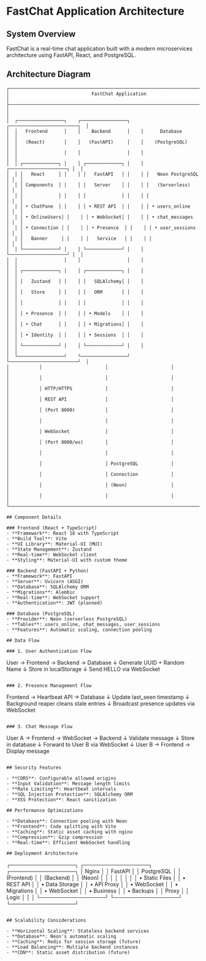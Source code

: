 # FastChat Application Architecture

## System Overview

FastChat is a real-time chat application built with a modern microservices architecture using FastAPI, React, and PostgreSQL.

## Architecture Diagram

```
┌─────────────────────────────────────────────────────────────────────────────┐
│                              FastChat Application                           │
├─────────────────────────────────────────────────────────────────────────────┤
│                                                                             │
│  ┌─────────────────┐    ┌─────────────────┐    ┌─────────────────────────┐  │
│  │   Frontend      │    │    Backend      │    │      Database           │  │
│  │   (React)       │    │   (FastAPI)     │    │    (PostgreSQL)         │  │
│  │                 │    │                 │    │                         │  │
│  │ ┌─────────────┐ │    │ ┌─────────────┐ │    │ ┌─────────────────────┐ │  │
│  │ │   React     │ │    │ │   FastAPI   │ │    │ │   Neon PostgreSQL   │ │  │
│  │ │ Components  │ │    │ │   Server    │ │    │ │   (Serverless)      │ │  │
│  │ │             │ │    │ │             │ │    │ │                     │ │  │
│  │ │ • ChatPane  │ │    │ │ • REST API  │ │    │ │ • users_online      │ │  │
│  │ │ • OnlineUsers│ │    │ │ • WebSocket│ │    │ │ • chat_messages     │ │  │
│  │ │ • Connection │ │    │ │ • Presence  │ │    │ │ • user_sessions     │ │  │
│  │ │   Banner     │ │    │ │   Service   │ │    │ │                     │ │  │
│  │ └─────────────┘ │    │ └─────────────┘ │    │ └─────────────────────┘ │  │
│  │                 │    │                 │    │                         │  │
│  │ ┌─────────────┐ │    │ ┌─────────────┐ │    │                         │  │
│  │ │   Zustand   │ │    │ │   SQLAlchemy│ │    │                         │  │
│  │ │   Store     │ │    │ │   ORM       │ │    │                         │  │
│  │ │             │ │    │ │             │ │    │                         │  │
│  │ │ • Presence  │ │    │ │ • Models    │ │    │                         │  │
│  │ │ • Chat      │ │    │ │ • Migrations│ │    │                         │  │
│  │ │ • Identity  │ │    │ │ • Sessions  │ │    │                         │  │
│  │ └─────────────┘ │    │ └─────────────┘ │    │                         │  │
│  └─────────────────┘    └─────────────────┘    └─────────────────────────┘  │
│           │                       │                       │                 │
│           │                       │                       │                 │
│           │ HTTP/HTTPS            │                       │                 │
│           │ REST API              │                       │                 │
│           │ (Port 8000)           │                       │                 │
│           │                       │                       │                 │
│           │ WebSocket             │                       │                 │
│           │ (Port 8000/ws)        │                       │                 │
│           │                       │                       │                 │
│           │                       │ PostgreSQL            │                 │
│           │                       │ Connection            │                 │
│           │                       │ (Neon)                │                 │
│           │                       │                       │                 │
└─────────────────────────────────────────────────────────────────────────────┘

## Component Details

### Frontend (React + TypeScript)
- **Framework**: React 18 with TypeScript
- **Build Tool**: Vite
- **UI Library**: Material-UI (MUI)
- **State Management**: Zustand
- **Real-time**: WebSocket client
- **Styling**: Material-UI with custom theme

### Backend (FastAPI + Python)
- **Framework**: FastAPI
- **Server**: Uvicorn (ASGI)
- **Database**: SQLAlchemy ORM
- **Migrations**: Alembic
- **Real-time**: WebSocket support
- **Authentication**: JWT (planned)

### Database (PostgreSQL)
- **Provider**: Neon (serverless PostgreSQL)
- **Tables**: users_online, chat_messages, user_sessions
- **Features**: Automatic scaling, connection pooling

## Data Flow

### 1. User Authentication Flow
```

User → Frontend → Backend → Database
↓
Generate UUID + Random Name
↓
Store in localStorage
↓
Send HELLO via WebSocket

```

### 2. Presence Management Flow
```

Frontend → Heartbeat API → Database
↓
Update last_seen timestamp
↓
Background reaper cleans stale entries
↓
Broadcast presence updates via WebSocket

```

### 3. Chat Message Flow
```

User A → Frontend → WebSocket → Backend
↓
Validate message
↓
Store in database
↓
Forward to User B via WebSocket
↓
User B → Frontend → Display message

```

## Security Features

- **CORS**: Configurable allowed origins
- **Input Validation**: Message length limits
- **Rate Limiting**: Heartbeat intervals
- **SQL Injection Protection**: SQLAlchemy ORM
- **XSS Protection**: React sanitization

## Performance Optimizations

- **Database**: Connection pooling with Neon
- **Frontend**: Code splitting with Vite
- **Caching**: Static asset caching with nginx
- **Compression**: Gzip compression
- **Real-time**: Efficient WebSocket handling

## Deployment Architecture

```

┌─────────────────┐ ┌─────────────────┐ ┌─────────────────┐
│ Nginx │ │ FastAPI │ │ PostgreSQL │
│ (Frontend) │ │ (Backend) │ │ (Neon) │
│ │ │ │ │ │
│ • Static Files │ │ • REST API │ │ • Data Storage │
│ • API Proxy │ │ • WebSocket │ │ • Migrations │
│ • WebSocket │ │ • Business │ │ • Backups │
│ Proxy │ │ Logic │ │ │
└─────────────────┘ └─────────────────┘ └─────────────────┘

```

## Scalability Considerations

- **Horizontal Scaling**: Stateless backend services
- **Database**: Neon's automatic scaling
- **Caching**: Redis for session storage (future)
- **Load Balancing**: Multiple backend instances
- **CDN**: Static asset distribution (future)
```
